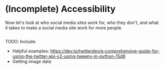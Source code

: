 # (Incomplete) Accessibility

Now let's look at who social media sites work for, who they don't, and what it takes to make a social media site work for more people.

```{tableofcontents}
```


TODO: Include:
 - Helpful examples: https://dev.to/twitterdev/a-comprehensive-guide-for-using-the-twitter-api-v2-using-tweepy-in-python-15d9
- Getting image data

